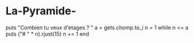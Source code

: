 # La-Pyramide-
puts "Combien tu veux d'etages ? "
a = gets.chomp.to_i
n = 1
while n <= a 
  puts ("# " * n).rjust(15)
  n += 1
end
